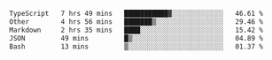 <!--START_SECTION:waka-->

```txt
TypeScript   7 hrs 49 mins   ███████████▓░░░░░░░░░░░░░   46.61 %
Other        4 hrs 56 mins   ███████▒░░░░░░░░░░░░░░░░░   29.46 %
Markdown     2 hrs 35 mins   ████░░░░░░░░░░░░░░░░░░░░░   15.42 %
JSON         49 mins         █▒░░░░░░░░░░░░░░░░░░░░░░░   04.89 %
Bash         13 mins         ▒░░░░░░░░░░░░░░░░░░░░░░░░   01.37 %
```

<!--END_SECTION:waka-->